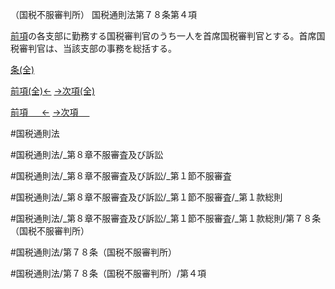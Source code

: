 （国税不服審判所）
国税通則法第７８条第４項

[前項](国税通則法＿＿＿＿＿第７８条第３項)の各支部に勤務する国税審判官のうち一人を首席国税審判官とする。首席国税審判官は、当該支部の事務を総括する。

[条(全)](国税通則法＿＿＿＿＿第７８条_.md)

[前項(全)←](国税通則法＿＿＿＿＿第７８条第３項_.md)    [→次項(全)](国税通則法＿＿＿＿＿第７８条第５項_.md)

[前項 　 ←](国税通則法＿＿＿＿＿第７８条第３項.md)    [→次項 　 ](国税通則法＿＿＿＿＿第７８条第５項.md)



#国税通則法

#国税通則法/_第８章不服審査及び訴訟

#国税通則法/_第８章不服審査及び訴訟/_第１節不服審査

#国税通則法/_第８章不服審査及び訴訟/_第１節不服審査/_第１款総則

#国税通則法/_第８章不服審査及び訴訟/_第１節不服審査/_第１款総則/第７８条（国税不服審判所）

#国税通則法/第７８条（国税不服審判所）

#国税通則法/第７８条（国税不服審判所）/第４項

